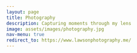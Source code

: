 ```yaml
---
layout: page
title: Photography
description: Capturing moments through my lens
image: assets/images/photography.jpg
nav-menu: true
redirect_to: https://www.lawsonphotography.me/
---
```

